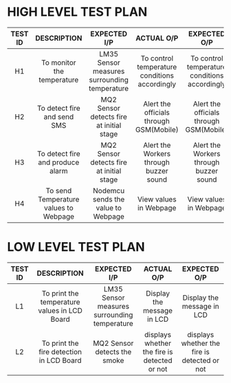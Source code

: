 # **HIGH LEVEL TEST PLAN**
| **TEST ID** | **DESCRIPTION** | **EXPECTED I/P** | **ACTUAL O/P** | **EXPECTED O/P** |
| :------------:  | :------------------: | :------------------: | :-----------------: | :-------------------: |
| H1               | To monitor the temperature | LM35 Sensor measures surrounding temperature | To control temperature conditions accordingly | To control temperature conditions accordingly |
| H2               | To detect fire and send SMS | MQ2 Sensor detects fire at initial stage | Alert the officials through GSM(Mobile) | Alert the officials through GSM(Mobile) |
| H3               | To detect fire and produce alarm | MQ2 Sensor detects fire at initial stage | Alert the Workers through buzzer sound | Alert the Workers through buzzer sound |
| H4               | To send Temperature values to Webpage | Nodemcu sends the value to Webpage | View values in Webpage | View values in Webpage |

# **LOW LEVEL TEST PLAN**
| **TEST ID** | **DESCRIPTION** | **EXPECTED I/P** | **ACTUAL O/P** | **EXPECTED O/P** |
| :------------:  | :------------------: | :------------------: | :-----------------: | :-------------------: |
|L1                  | To print the temperature values in LCD Board | LM35 Sensor measures surrounding temperature | Display the message in LCD | Display the message in LCD |
|L2                  | To print the fire detection in LCD Board | MQ2 Sensor detects the smoke | displays whether the fire is detected or not | displays whether the fire is detected or not |
